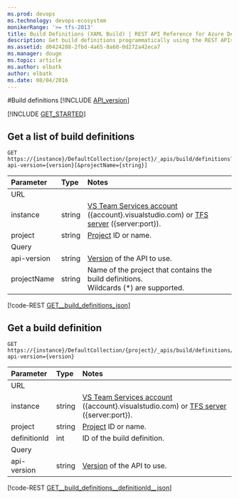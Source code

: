 ```yaml
---
ms.prod: devops
ms.technology: devops-ecosystem
monikerRange: '>= tfs-2013'
title: Build Definitions (XAML Build) | REST API Reference for Azure DevOps Services and Team Foundation Server
description: Get build definitions programmatically using the REST APIs for Azure DevOps Services and Team Foundation Server.
ms.assetid: d0424288-2fbd-4a65-8a60-0d272a42eca7
ms.manager: douge
ms.topic: article
ms.author: elbatk
author: elbatk
ms.date: 08/04/2016
---
```


#Build definitions
[!INCLUDE [API_version](../_data/version.md)]

[!INCLUDE [GET_STARTED](../_data/get-started.md)]

## Get a list of build definitions

```no-highlight
GET https://{instance}/DefaultCollection/{project}/_apis/build/definitions?api-version={version}[&projectName={string}]
```

| Parameter     | Type   | Notes
|:--------------|:-------|:------------
| URL
| instance      | string | [VS Team Services account](/azure/devops/integrate/get-started/rest/basics) ({account}.visualstudio.com) or [TFS server](/azure/devops/integrate/get-started/rest/basics) ({server:port}).
| project       | string | [Project](../tfs/projects.md) ID or name.
| Query
| api-version   | string | [Version](../../concepts/rest-api-versioning.md) of the API to use.
| projectName   | string | Name of the project that contains the build definitions.<br/>Wildcards (*) are supported.

[!code-REST [GET__build_definitions_json](./_data/definitions/GET__build_definitions.json)]

## Get a build definition

```no-highlight
GET https://{instance}/DefaultCollection/{project}/_apis/build/definitions/{definitionId}?api-version={version}
```

| Parameter    | Type   | Notes
|:-------------|:-------|:------------
| URL
| instance     | string | [VS Team Services account](/azure/devops/integrate/get-started/rest/basics) ({account}.visualstudio.com) or [TFS server](/azure/devops/integrate/get-started/rest/basics) ({server:port}).
| project      | string | [Project](../tfs/projects.md) ID or name.
| definitionId | int    | ID of the build definition.
| Query
| api-version  | string | [Version](../../concepts/rest-api-versioning.md) of the API to use.

[!code-REST [GET__build_definitions__definitionId__json](./_data/definitions/GET__build_definitions__definitionId_.json)]



